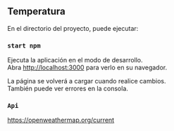## Temperatura

En el directorio del proyecto, puede ejecutar:

### `start npm`

Ejecuta la aplicación en el modo de desarrollo.\
Abra [http://localhost:3000](http://localhost:3000) para verlo en su navegador.

La página se volverá a cargar cuando realice cambios.\
También puede ver errores en la consola.

### `Api`

https://openweathermap.org/current